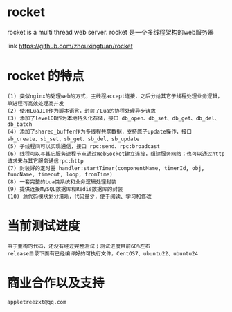 # rocket
rocket is a multi thread web server.
rocket 是一个多线程架构的web服务器

link https://github.com/zhouxingtuan/rocket

# rocket 的特点
    (1) 类似nginx的处理web的方式，主线程accept连接，之后分给其它子线程处理业务逻辑，单进程可高效处理高并发
    (2) 使用LuaJIT作为脚本语言，封装了Lua的协程处理异步请求
    (3) 添加了levelDB作为本地持久化存储，接口 db_open、db_set、db_get、db_del、db_batch
    (4) 添加了shared_buffer作为多线程共享数据，支持原子update操作，接口 sb_create、sb_set、sb_get、sb_del、sb_update
    (5) 子线程间可以实现通信，接口 rpc:send、rpc:broadcast
    (6) 线程可以与其它服务进程节点通过WebSocket建立连接，组建服务网络；也可以通过http请求来与其它服务通信rpc:http
    (7) 封装好的定时器 handler:startTimer(componentName, timerId, obj, funcName, timeout, loop, fromTime)
    (8) 一套完整的Lua类系统和业务逻辑处理封装
    (9) 提供连接MySQL数据库和Redis数据库的封装
    (10) 源代码模块划分清晰，代码量少，便于阅读、学习和修改

# 当前测试进度
    由于重构的代码，还没有经过完整测试；测试进度目前60%左右
    release目录下面有已经编译好的可执行文件，CentOS7、ubuntu22、ubuntu24

# 商业合作以及支持
    appletreezxt@qq.com

